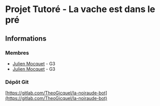 # Projet Tutoré - La vache est dans le pré

## Informations
### Membres
* [Julien Mocquet](https://gitlab.com/Jujugibus) - G3
* [Julien Mocquet](https://gitlab.com/Jujugibus) - G3
### Dépôt Git
[https://gitlab.com/TheoGicquel/la-noiraude-bot](https://gitlab.com/TheoGicquel/la-noiraude-bot)
